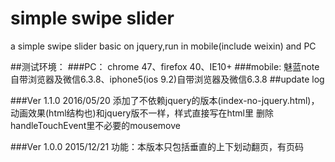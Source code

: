 # simple swipe slider
a simple swipe slider basic on jquery,run in mobile(include weixin) and PC

##测试环境：
###PC：
chrome 47、firefox 40、IE10+
###mobile:
魅蓝note自带浏览器及微信6.3.8、iphone5(ios 9.2)自带浏览器及微信6.3.8
##update log

###Ver 1.1.0 2016/05/20
  添加了不依赖jquery的版本(index-no-jquery.html)，动画效果(html结构也)和jquery版不一样，样式直接写在html里
  删除handleTouchEvent里不必要的mousemove

###Ver 1.0.0 2015/12/21
  功能：本版本只包括垂直的上下划动翻页，有页码

